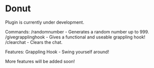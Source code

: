 # Donut
Plugin is currently under development.


Commands:
/randomnumber - Generates a random number up to 999.
/givegrapplinghook - Gives a functional and useable grappling hook!
/clearchat - Clears the chat.

Features:
Grappling Hook - Swing yourself around!

More features will be added soon!
